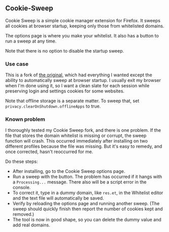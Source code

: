 ## Cookie-Sweep
Cookie Sweep is a simple cookie manager extension for Firefox. It sweeps all cookies at browser startup, keeping only those from whitelisted domains.

The options page is where you make your whitelist. It also has a button to run a sweep at any time.

Note that there is no option to disable the startup sweep.

### Use case
This is a fork of [the original](https://github.com/mpopp75/cookie-sweep), which had everything I wanted except the ability to automatically sweep at browser startup. I usually exit my browser when I'm done using it, so I want a clean slate for each session while preserving login and settings cookies for some websites.

Note that offline storage is a separate matter. To sweep that, set `privacy.clearOnShutdown.offlineApps` to true.

### Known problem
I thoroughly tested my Cookie Sweep fork, and there is one problem. If the file that stores the domain whitelist is missing or corrupt, the sweep function will crash. This occurred immediately after installing on two different profiles because the file was missing. But it's easy to remedy, and once corrected, hasn't reoccurred for me.

Do these steps:
* After installing, go to the Cookie Sweep options page.
* Run a sweep with the button. The problem has occurred if it hangs with a `Processing...` message. There also will be a script error in the console.
* To correct it, type in a dummy domain, like `res.et`, in the Whitelist editor and the text file will automatically be saved.
* Verify by reloading the options page and running another sweep. (The sweep should quickly finish then report the number of cookies kept and removed.)
* The tool is now in good shape, so you can delete the dummy value and add real domains.
